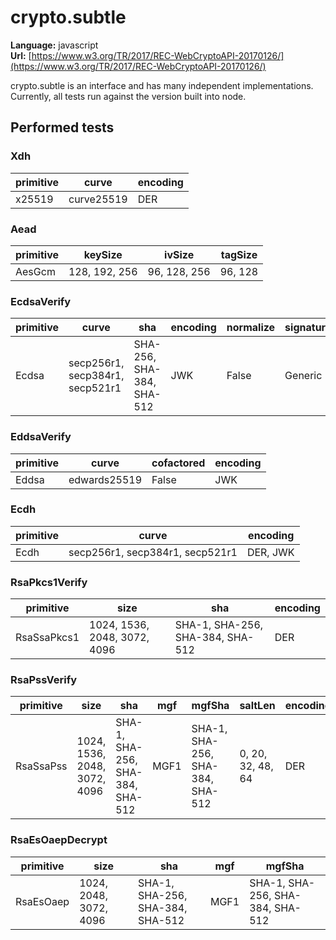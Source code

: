# crypto.subtle

**Language:**
javascript\
**Url:**
[https://www.w3.org/TR/2017/REC-WebCryptoAPI-20170126/](https://www.w3.org/TR/2017/REC-WebCryptoAPI-20170126/)

crypto.subtle is an interface and has many independent implementations.
Currently, all tests run against the version built into node.

## Performed tests

### Xdh

| primitive | curve | encoding |
| --- | --- | --- |
| x25519 | curve25519 | DER |

### Aead

| primitive | keySize | ivSize | tagSize |
| --- | --- | --- | --- |
| AesGcm | 128, 192, 256 | 96, 128, 256 | 96, 128 |

### EcdsaVerify

| primitive | curve | sha | encoding | normalize | signatureGeneration |
| --- | --- | --- | --- | --- | --- |
| Ecdsa | secp256r1, secp384r1, secp521r1 | SHA-256, SHA-384, SHA-512 | JWK | False | Generic |

### EddsaVerify

| primitive | curve | cofactored | encoding |
| --- | --- | --- | --- |
| Eddsa | edwards25519 | False | JWK |

### Ecdh

| primitive | curve | encoding |
| --- | --- | --- |
| Ecdh | secp256r1, secp384r1, secp521r1 | DER, JWK |

### RsaPkcs1Verify

| primitive | size | sha | encoding |
| --- | --- | --- | --- |
| RsaSsaPkcs1 | 1024, 1536, 2048, 3072, 4096 | SHA-1, SHA-256, SHA-384, SHA-512 | DER |

### RsaPssVerify

| primitive | size | sha | mgf | mgfSha | saltLen | encoding |
| --- | --- | --- | --- | --- | --- | --- |
| RsaSsaPss | 1024, 1536, 2048, 3072, 4096 | SHA-1, SHA-256, SHA-384, SHA-512 | MGF1 | SHA-1, SHA-256, SHA-384, SHA-512 | 0, 20, 32, 48, 64 | DER |

### RsaEsOaepDecrypt

| primitive | size | sha | mgf | mgfSha |
| --- | --- | --- | --- | --- |
| RsaEsOaep | 1024, 2048, 3072, 4096 | SHA-1, SHA-256, SHA-384, SHA-512 | MGF1 | SHA-1, SHA-256, SHA-384, SHA-512 |
